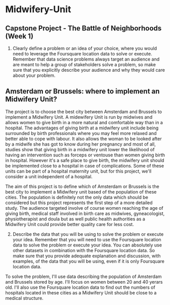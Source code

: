 # Midwifery-Unit
## Capstone Project - The Battle of Neighborhoods (Week 1)
1. Clearly define a problem or an idea of your choice, where you would need to leverage the Foursquare location data to solve or execute. Remember that data science problems always target an audience and are meant to help a group of stakeholders solve a problem, so make sure that you explicitly describe your audience and why they would care about your problem.
## Amsterdam or Brussels: where to implement an Midwifery Unit?
The project is to choose the best city between Amsterdam and Brussels to implement a Midwifery Unit. A midewifery Unit is run by midwives and allows women to give birth in a more natural and comfortable way than in a hospital.  The advantages of giving birth at a midwifery unit include being surrounded by birth professionals where you may feel more relaxed and better able to cope with labour. It also allows the woman to be looked after by a midwife she has got to know during her pregnancy and most of all, studies show that giving birth in a midwifery unit lower the likelihood of having an intervention such as forceps or ventouse than women giving birth in hospital.
However it's a safe place to give birth, the midwifery unit should be implemented close to a hospital in case of complications. Some of these units can be part of a hospital maternity unit, but for this project, we'll consider a unit independent of a hospital.

The aim of this project is to define which of Amsterdam or Brussels is the best city  to implement a Midwifery unit based of the population of these cities. The population is definitely not the only data which should be considered but this project represents the first step of a more detailed study.
The audience targeted involve of course women reaching the age of giving birth, medical staff involved in birth care as midwives, gyneacologist, physiotherapist and doula but as well public health authorities  as a Midwifery Unit could provide better quality care for less cost.

2.  Describe the data that you will be using to solve the problem or execute your idea. Remember that you will need to use the Foursquare location data to solve the problem or execute your idea. You can absolutely use other datasets in combination with the Foursquare location data. So make sure that you provide adequate explanation and discussion, with examples, of the data that you will be using, even if it is only Foursquare location data.

To solve the problem, I'll use data describing the population of Amsterdam and Brussels stored by age. I'll focus on women  between 20 and 40 yerars old.
I'll also use the Foursquare location data to find out the numbers of hospitals located in these cities as a Midwifery Unit should be close to a medical structure.
